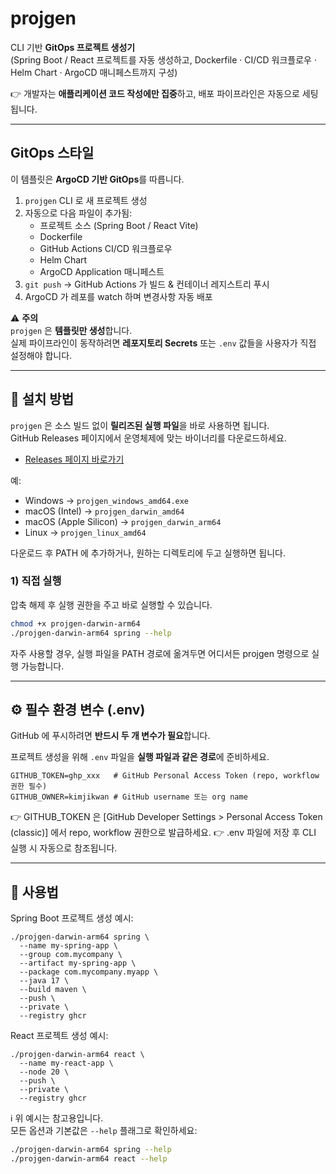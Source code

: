 # projgen

CLI 기반 **GitOps 프로젝트 생성기**  
(Spring Boot / React 프로젝트를 자동 생성하고, Dockerfile · CI/CD 워크플로우 · Helm Chart · ArgoCD 매니페스트까지 구성)

👉 개발자는 **애플리케이션 코드 작성에만 집중**하고, 배포 파이프라인은 자동으로 세팅됩니다.

---

##  GitOps 스타일

이 템플릿은 **ArgoCD 기반 GitOps**를 따릅니다.

1. `projgen` CLI 로 새 프로젝트 생성  
2. 자동으로 다음 파일이 추가됨:
   - 프로젝트 소스 (Spring Boot / React Vite)
   - Dockerfile
   - GitHub Actions CI/CD 워크플로우
   - Helm Chart
   - ArgoCD Application 매니페스트  
3. `git push` → GitHub Actions 가 빌드 & 컨테이너 레지스트리 푸시  
4. ArgoCD 가 레포를 watch 하며 변경사항 자동 배포  

⚠️ **주의**  
`projgen` 은 **템플릿만 생성**합니다.  
실제 파이프라인이 동작하려면 **레포지토리 Secrets** 또는 `.env` 값들을 사용자가 직접 설정해야 합니다.

---

## 🚀 설치 방법

`projgen` 은 소스 빌드 없이 **릴리즈된 실행 파일**을 바로 사용하면 됩니다.  
GitHub Releases 페이지에서 운영체제에 맞는 바이너리를 다운로드하세요.

- [Releases 페이지 바로가기](https://github.com/zc149/go-projgen/releases/tag/v1.0.0)

예:
- Windows → `projgen_windows_amd64.exe`
- macOS (Intel) → `projgen_darwin_amd64`
- macOS (Apple Silicon) → `projgen_darwin_arm64`
- Linux → `projgen_linux_amd64`

다운로드 후 PATH 에 추가하거나, 원하는 디렉토리에 두고 실행하면 됩니다.

### 1) 직접 실행
압축 해제 후 실행 권한을 주고 바로 실행할 수 있습니다.
```bash
chmod +x projgen-darwin-arm64
./projgen-darwin-arm64 spring --help
```

자주 사용할 경우, 실행 파일을 PATH 경로에 옮겨두면 어디서든 projgen 명령으로 실행 가능합니다.

---

## ⚙️ 필수 환경 변수 (.env)

GitHub 에 푸시하려면 **반드시 두 개 변수가 필요**합니다.

프로젝트 생성을 위해 `.env` 파일을 **실행 파일과 같은 경로**에 준비하세요.

```env
GITHUB_TOKEN=ghp_xxx   # GitHub Personal Access Token (repo, workflow 권한 필수)
GITHUB_OWNER=kimjikwan # GitHub username 또는 org name
```
👉 GITHUB_TOKEN 은 [GitHub Developer Settings > Personal Access Token (classic)] 에서 repo, workflow 권한으로 발급하세요.
👉 .env 파일에 저장 후 CLI 실행 시 자동으로 참조됩니다.

---

## 🔧 사용법

Spring Boot 프로젝트 생성 예시:

```
./projgen-darwin-arm64 spring \
  --name my-spring-app \
  --group com.mycompany \
  --artifact my-spring-app \
  --package com.mycompany.myapp \
  --java 17 \
  --build maven \
  --push \
  --private \
  --registry ghcr
```
React 프로젝트 생성 예시:

```
./projgen-darwin-arm64 react \
  --name my-react-app \
  --node 20 \
  --push \
  --private \
  --registry ghcr
``` 

ℹ️ 위 예시는 참고용입니다.  
모든 옵션과 기본값은 `--help` 플래그로 확인하세요:

```bash
./projgen-darwin-arm64 spring --help
./projgen-darwin-arm64 react --help

